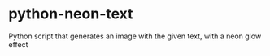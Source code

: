 # python-neon-text
Python script that generates an image with the given text, with a neon glow effect
